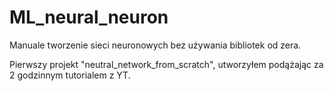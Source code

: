 # ML_neural_neuron
Manuale tworzenie sieci neuronowych bez używania bibliotek od zera.

Pierwszy projekt "neutral_network_from_scratch", utworzyłem podążając za 2 godzinnym tutorialem z YT.
